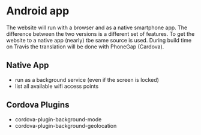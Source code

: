 # Android app
The website will run with a browser and as a native smartphone app. The difference between the two versions is a different set of features. To get the website to a native app (nearly) tbe same source is used. During build time on Travis the translation will be done with PhoneGap (Cardova).

## Native App
* run as a background service (even if the screen is locked)
* list all available wifi access points

## Cordova Plugins
* cordova-plugin-background-mode
* cordova-plugin-background-geolocation
